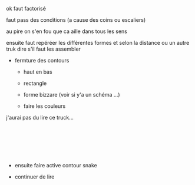 
ok faut factorisé

faut pass des conditions (a cause des coins ou escaliers)

au pire on s'en fou que ca aille dans tous les sens

ensuite faut repéréer les différentes formes et selon la distance ou un autre truk dire s'il faut les assembler


- fermture des contours

  - haut en bas

  - rectangle
  
  - forme bizzare (voir si y'a un schéma ...)
  
  - faire les couleurs
 
 j'aurai pas du lire ce truck...
 
<br><br><br><br><br>

- ensuite faire active contour snake

- continuer de lire
